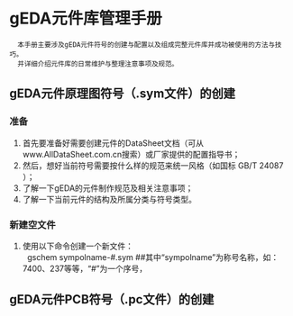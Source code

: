 # gEDA元件库管理手册
`  本手册主要涉及gEDA元件符号的创建与配置以及组成完整元件库并成功被使用的方法与技巧。`
  <BR> 
`  并详细介绍元件库的日常维护与整理注意事项及规范。`

## gEDA元件原理图符号（.sym文件）的创建
### 准备
1. 首先要准备好需要创建元件的DataSheet文档（可从www.AllDataSheet.com.cn搜索）或厂家提供的配置指导书；
1. 然后，想好当前符号需要按什么样的规范来统一风格（如国标 GB/T 24087 ）；
1. 了解一下gEDA的元件制作规范及相关注意事项；
1. 了解一下当前元件的结构及所属分类与符号类型。

### 新建空文件
1. 使用以下命令创建一个新文件：<BR>
        gschem sympolname-#.sym ##其中“sympolname”为称号名称，如：7400、237等等，“#”为一个序号，


## gEDA元件PCB符号（.pc文件）的创建
